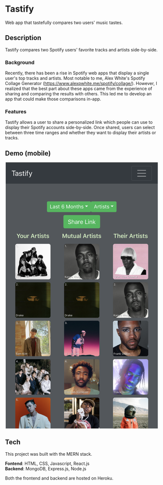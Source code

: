 # Tastify
Web app that tastefully compares two users' music tastes.

## Description
Tastify compares two Spotify users' favorite tracks and artists side-by-side. 

### Background
Recently, there has been a rise in Spotify web apps that display a single user's top tracks and artists. Most notable to me, Alex White's Spotify Collage Generator 
(https://www.alexpwhite.me/spotify/collage/).
However, I realized that the best part about these apps came from the experience of sharing and comparing the results with others. 
This led me to develop an app that could make those comparisons in-app.

### Features
Tastify allows a user to share a personalized link which people can use to display their Spotify accounts side-by-side. 
Once shared, users can select between three time ranges and whether they want to display their artists or tracks.

## Demo (mobile)
<p align="center">
  <img src="/Tastify-Demo.png" width="500">
</p>

## Tech
This project was built with the MERN stack.

  **Fontend**: HTML, CSS, Javascript, React.js  
  **Backend**: MongoDB, Express.js, Node.js

Both the frontend and backend are hosted on Heroku.
